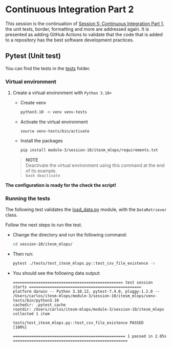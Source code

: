 # Continuous Integration Part 2
This session is the continuation of [Session 5: Continuous Integration Part 1](../../module-2/session-5), the unit tests, border, formatting and more are addressed again. It is presented as adding GitHub Actions to validate that the code that is added to a repository has the best software development practices.

## Pytest (Unit test)
You can find the tests in the [tests](itesm_mlops/tests) folder.

### Virtual environment

1. Create a virtual environment with `Python 3.10+`
    * Create venv
        ```bash
        python3.10 -m venv venv-tests
        ```

    * Activate the virtual environment
        ```
        source venv-tests/bin/activate
        ```
    * Install the packages
        ```bash
        pip install module-3/session-10/itesm_mlops/requirements.txt
        ```


    > **NOTE**   
    Deactivate the virtual environment using this command at the end of its example.  
        ```bash
        deactivate
        ```

**The configuration is ready for the check the script!**

### Running the tests
The following test validates the [load_data.py](itesm_mlops/itesm_mlops/load/load_data.py) module, with the `DataRetriever` class.

Follow the next steps to run the test.

* Change the directory and run the following command:
    ```bash
    cd session-10/itesm_mlops/
    ```
* Then run:
    ```bash
    pytest ./tests/test_itesm_mlops.py::test_csv_file_existence -v
    ```
* You should see the following data output:
    ```pytest
    ================================================ test session starts =================================================
    platform darwin -- Python 3.10.12, pytest-7.4.0, pluggy-1.2.0 -- /Users/carlos/itesm-mlops/module-3/session-10/itesm_mlops/venv-tests/bin/python3.10
    cachedir: .pytest_cache
    rootdir: /Users/carlos/itesm-mlops/module-3/session-10/itesm_mlops
    collected 1 item                                                                                                     

    tests/test_itesm_mlops.py::test_csv_file_existence PASSED                                                      [100%]

    ================================================= 1 passed in 2.85s ==================================================
    ```
